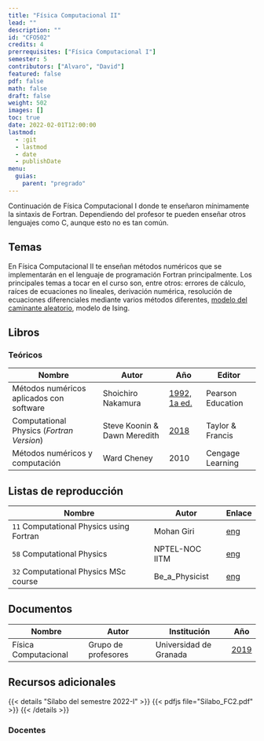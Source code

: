 ```yaml
---
title: "Física Computacional II"
lead: ""
description: ""
id: "CFO502"
credits: 4
prerrequisites: ["Física Computacional I"]
semester: 5
contributors: ["Alvaro", "David"]
featured: false
pdf: false
math: false
draft: false
weight: 502
images: []
toc: true
date: 2022-02-01T12:00:00
lastmod:
  - :git
  - lastmod
  - date
  - publishDate
menu:
  guias:
    parent: "pregrado"
---
```


Continuación de Física Computacional I donde te enseñaron mínimamente la sintaxis de Fortran. Dependiendo del profesor te pueden enseñar otros lenguajes como C, aunque esto no es tan común.

## Temas

En Física Computacional II te enseñan métodos numéricos que se implementarán en el lenguaje de programación Fortran principalmente. Los principales temas a tocar en el curso son, entre otros: errores de cálculo, raíces de ecuaciones no lineales, derivación numérica, resolución de ecuaciones diferenciales mediante varios métodos diferentes, [modelo del caminante aleatorio](https://youtu.be/byvEzyFgv44), modelo de Ising.

## Libros

### Teóricos

| Nombre | Autor | Año | Editor |
| ------ | ----- | --- | ------ |
| Métodos numéricos aplicados con software | Shoichiro Nakamura | [1992, 1a ed.](https://drive.google.com/file/d/1MkqTEV9L5GzxkYT0xuXyAychGhGs7jrR/view?usp=share_link) | Pearson Education |
| Computational Physics (_Fortran Version_) | Steve Koonin & Dawn Meredith | [2018](https://drive.google.com/file/d/1QpHRzoHUIX-Z8fV_GnfPHPjxWpnpDe1s/view?usp=share_link) |Taylor & Francis |
| Métodos numéricos y computación | Ward Cheney | 2010 | Cengage Learning |

## Listas de reproducción

| Nombre | Autor | Enlace |
| ------ | ----- | ------ |
| ```11``` Computational Physics using Fortran | Mohan Giri | [eng](https://www.youtube.com/playlist?list=PL7p7K-N4TmQsI7KgdyKyh19sXWTd8UC28) |
|  ```58``` Computational Physics | NPTEL-NOC IITM | [eng](https://www.youtube.com/playlist?list=PLyqSpQzTE6M8Lg4pPC2KKutByiFCR9kV0) |
|  ```32``` Computational Physics MSc course | Be_a_Physicist | [eng](https://www.youtube.com/playlist?list=PLJLcwUF3Yuc0kqgZTMXdWmAYeryJRk7lH) |

## Documentos

| Nombre | Autor | Institución | Año |
| ------ | ----- | ----------- | --- |
| Física Computacional | Grupo de profesores | Universidad de Granada | [2019](https://ergodic.ugr.es/cphys/index.php?id=lecciones)

## Recursos adicionales

{{< details "Sílabo del semestre 2022-I" >}}
{{< pdfjs file="Silabo_FC2.pdf" >}}
{{< /details >}}

### Docentes
